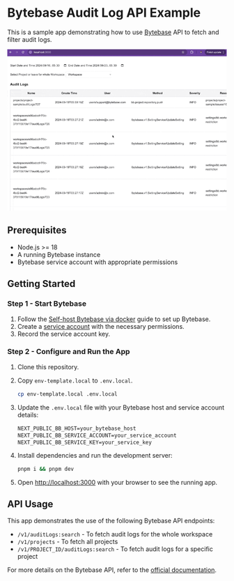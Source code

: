 # Bytebase Audit Log API Example

This is a sample app demonstrating how to use [Bytebase](https://github.com/bytebase/bytebase) API to fetch and filter audit logs.

![audit log](./docs/audit-log.gif)

## Prerequisites

- Node.js >= 18
- A running Bytebase instance
- Bytebase service account with appropriate permissions

## Getting Started

### Step 1 - Start Bytebase

1. Follow the [Self-host Bytebase via docker](https://www.bytebase.com/docs/get-started/self-host/#docker) guide to set up Bytebase.
2. Create a [service account](https://www.bytebase.com/docs/how-to/spanner/how-to-create-a-service-account-for-bytebase/) with the necessary permissions.
3. Record the service account key.

### Step 2 - Configure and Run the App

1. Clone this repository.
2. Copy `env-template.local` to `.env.local`.

   ```bash
   cp env-template.local .env.local
   ```

3. Update the `.env.local` file with your Bytebase host and service account details:

   ```
   NEXT_PUBLIC_BB_HOST=your_bytebase_host
   NEXT_PUBLIC_BB_SERVICE_ACCOUNT=your_service_account
   NEXT_PUBLIC_BB_SERVICE_KEY=your_service_key
   ```

4. Install dependencies and run the development server:

   ```bash
   pnpm i && pnpm dev
   ```

5. Open [http://localhost:3000](http://localhost:3000) with your browser to see the running app.

## API Usage

This app demonstrates the use of the following Bytebase API endpoints:

- `/v1/auditLogs:search` - To fetch audit logs for the whole workspace
- `/v1/projects` - To fetch all projects
- `/v1/PROJECT_ID/auditLogs:search` - To fetch audit logs for a specific project

For more details on the Bytebase API, refer to the [official documentation](https://github.com/bytebase/bytebase/blob/main/proto/gen/grpc-doc/v1/README.md).


